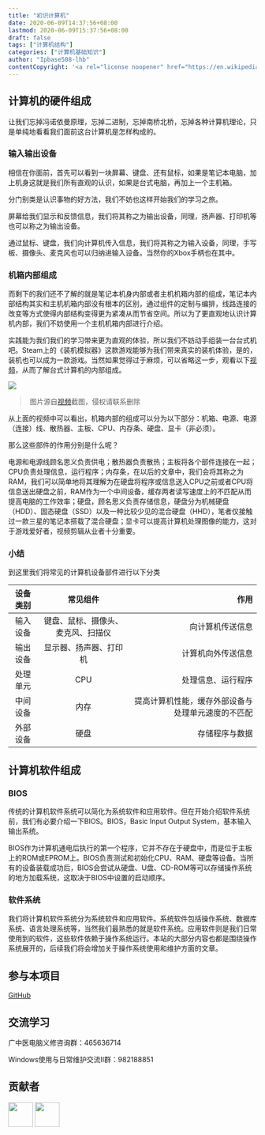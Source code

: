```yaml
---
title: "初识计算机"
date: 2020-06-09T14:37:56+08:00
lastmod: 2020-06-09T15:37:56+08:00
draft: false
tags: ["计算机结构"]
categories: ["计算机基础知识"]
author: "Ipbase508-lhb"
contentCopyright: '<a rel="license noopener" href="https://en.wikipedia.org/wiki/Wikipedia:Text_of_Creative_Commons_Attribution-ShareAlike_3.0_Unported_License" target="_blank">Creative Commons Attribution-ShareAlike License</a>'
---
```


<!--上述为文章属性，请修改内容为“***”的部分、时间及版权声明
title 文章标题
tags标签，可填写一个或多个标签
categories分类根据实际内容请填写“计算机基础知识”、“实用技能”、“故障解决”中的一个
author作者仅填写第一作者，贡献者请在文末以Logo及链接的形式按照示例代码注明
推荐使用typora编辑器
-->

<!--文章内容最大标题等级为二级标题-->



## 计算机的硬件组成
让我们忘掉冯诺依曼原理，忘掉二进制，忘掉南桥北桥，忘掉各种计算机理论，只是单纯地看看我们面前这台计算机是怎样构成的。    

### 输入输出设备

相信在你面前，首先可以看到一块屏幕、键盘、还有鼠标，如果是笔记本电脑，加上机身这就是我们所有直观的认识，如果是台式电脑，再加上一个主机箱。   

分门别类是认识事物的好方法，我们不妨也这样开始我们的学习之旅。      

屏幕给我们显示和反馈信息，我们将其称之为输出设备，同理，扬声器、打印机等也可以称之为输出设备。

通过鼠标、键盘，我们向计算机传入信息，我们将其称之为输入设备，同理，手写板、摄像头、麦克风也可以归纳进输入设备。当然你的Xbox手柄也在其中。   

### 机箱内部组成

而剩下的我们还不了解的就是笔记本机身内部或者主机机箱内部的组成，笔记本内部结构其实和主机机箱内部没有根本的区别，通过组件的定制与编排，线路连接的改变等方式使得内部结构变得更为紧凑从而节省空间。所以为了更直观地认识计算机内部，我们不妨使用一个主机机箱内部进行介绍。   

实践能为我们我们的学习带来更为直观的体验，所以我们不妨动手组装一台台式机吧。Steam上的《装机模拟器》这款游戏能够为我们带来真实的装机体验，是的，装机也可以成为一款游戏。当然如果觉得过于麻烦，可以省略这一步，观看以下[视频](https://www.bilibili.com/video/BV1At411X7Wz)，从而了解台式计算机的内部组成。

![](http://47.107.149.229:8080/%E5%8F%B0%E5%BC%8F%E6%9C%BA%E6%9C%BA%E7%AE%B1%E7%BB%84%E6%88%90.PNG)

> ​														图片源自[视频](https://www.bilibili.com/video/BV1At411X7Wz)截图，侵权请联系删除

从上面的视频中可以看出，机箱内部的组成可以分为以下部分：机箱、电源、电源（连接）线、散热器、主板、CPU、内存条、硬盘、显卡（非必须）。    

那么这些部件的作用分别是什么呢？     

电源和电源线顾名思义负责供电；散热器负责散热；主板将各个部件连接在一起；CPU负责处理信息，运行程序；内存条，在以后的文章中，我们会将其称之为RAM，我们可以简单地将其理解为在硬盘将程序或信息送入CPU之前或者CPU将信息送出硬盘之前，RAM作为一个中间设备，缓存两者读写速度上的不匹配从而提高电脑的工作效率；硬盘，顾名思义负责存储信息，硬盘分为机械硬盘（HDD）、固态硬盘（SSD）以及一种比较少见的混合硬盘（HHD），笔者仅接触过一款三星的笔记本搭载了混合硬盘；显卡可以提高计算机处理图像的能力，这对于游戏爱好者，视频剪辑从业者十分重要。

### 小结

到这里我们将常见的计算机设备部件进行以下分类

| 设备类别 |              常见组件              |                                               作用 |
| :------: | :--------------------------------: | -------------------------------------------------: |
| 输入设备 | 键盘、鼠标、摄像头、麦克风、扫描仪 |                                   向计算机传送信息 |
| 输出设备 |       显示器、扬声器、打印机       |                                 计算机向外传送信息 |
| 处理单元 |                CPU                 |                                 处理信息、运行程序 |
| 中间设备 |                内存                | 提高计算机性能，缓存外部设备与处理单元速度的不匹配 |
| 外部设备 |                硬盘                |                                     存储程序与数据 |



## 计算机软件组成

### BIOS

传统的计算机软件系统可以简化为系统软件和应用软件。但在开始介绍软件系统前，我们有必要介绍一下BIOS。BIOS，Basic Input Output System，基本输入输出系统。    

BIOS作为计算机通电后执行的第一个程序，它并不存在于硬盘中，而是位于主板上的ROM或EPROM上。BIOS负责测试和初始化CPU、RAM、硬盘等设备。当所有的设备装载成功后，BIOS会尝试从硬盘、U盘、CD-ROM等可以存储操作系统的地方加载系统，这取决于BIOS中设置的启动顺序。

###  软件系统

我们将计算机软件系统分为系统软件和应用软件。系统软件包括操作系统、数据库系统、语言处理系统等，当然我们最熟悉的就是软件系统。应用软件则是我们日常使用到的软件，这些软件依赖于操作系统运行。本站的大部分内容也都是围绕操作系统展开的，后续我们将会增加关于操作系统使用和维护方面的文章。



## 参与本项目

[GitHub](https://github.com/LHB6540/windows-computer-maintenance-guide) 

## 交流学习

广中医电脑义修咨询群：465636714

Windows使用与日常维护交流Ⅱ群：982188851



## 贡献者
<img src="http://47.107.149.229:8080/avatar.PNG" width="50px" />   <img src="http://47.107.149.229:8080/avatar.PNG" width="50px" />


